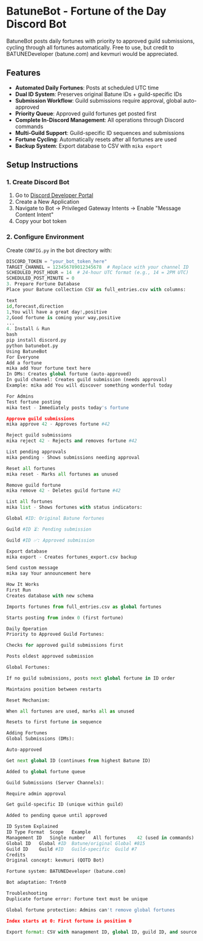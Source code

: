 # BatuneBot - Fortune of the Day Discord Bot

BatuneBot posts daily fortunes with priority to approved guild submissions, cycling through all fortunes automatically. Free to use, but credit to BATUNEDeveloper (batune.com) and kevmuri would be appreciated.

## Features
- **Automated Daily Fortunes**: Posts at scheduled UTC time
- **Dual ID System**: Preserves original Batune IDs + guild-specific IDs
- **Submission Workflow**: Guild submissions require approval, global auto-approved
- **Priority Queue**: Approved guild fortunes get posted first
- **Complete In-Discord Management**: All operations through Discord commands
- **Multi-Guild Support**: Guild-specific ID sequences and submissions
- **Fortune Cycling**: Automatically resets after all fortunes are used
- **Backup System**: Export database to CSV with `mika export`

## Setup Instructions

### 1. Create Discord Bot
1. Go to [Discord Developer Portal](https://discord.com/developers/applications)
2. Create a New Application
3. Navigate to Bot → Privileged Gateway Intents → Enable "Message Content Intent"
4. Copy your bot token

### 2. Configure Environment
Create `CONFIG.py` in the bot directory with:
```python
DISCORD_TOKEN = "your_bot_token_here"
TARGET_CHANNEL = 123456789012345678  # Replace with your channel ID
SCHEDULED_POST_HOUR = 14  # 24-hour UTC format (e.g., 14 = 2PM UTC)
SCHEDULED_POST_MINUTE = 0
3. Prepare Fortune Database
Place your Batune collection CSV as full_entries.csv with columns:

text
id,forecast,direction
1,You will have a great day!,positive
2,Good fortune is coming your way,positive
...
4. Install & Run
bash
pip install discord.py
python batunebot.py
Using BatuneBot
For Everyone
Add a fortune
mika add Your fortune text here
In DMs: Creates global fortune (auto-approved)
In guild channel: Creates guild submission (needs approval)
Example: mika add You will discover something wonderful today

For Admins
Test fortune posting
mika test - Immediately posts today's fortune

Approve guild submissions
mika approve 42 - Approves fortune #42

Reject guild submissions
mika reject 42 - Rejects and removes fortune #42

List pending approvals
mika pending - Shows submissions needing approval

Reset all fortunes
mika reset - Marks all fortunes as unused

Remove guild fortune
mika remove 42 - Deletes guild fortune #42

List all fortunes
mika list - Shows fortunes with status indicators:

Global #ID: Original Batune fortunes

Guild #ID ⏳: Pending submission

Guild #ID ✅: Approved submission

Export database
mika export - Creates fortunes_export.csv backup

Send custom message
mika say Your announcement here

How It Works
First Run
Creates database with new schema

Imports fortunes from full_entries.csv as global fortunes

Starts posting from index 0 (first fortune)

Daily Operation
Priority to Approved Guild Fortunes:

Checks for approved guild submissions first

Posts oldest approved submission

Global Fortunes:

If no guild submissions, posts next global fortune in ID order

Maintains position between restarts

Reset Mechanism:

When all fortunes are used, marks all as unused

Resets to first fortune in sequence

Adding Fortunes
Global Submissions (DMs):

Auto-approved

Get next global ID (continues from highest Batune ID)

Added to global fortune queue

Guild Submissions (Server Channels):

Require admin approval

Get guild-specific ID (unique within guild)

Added to pending queue until approved

ID System Explained
ID Type	Format	Scope	Example
Management ID	Single number	All fortunes	42 (used in commands)
Global ID	Global #ID	Batune/original	Global #815
Guild ID	Guild #ID	Guild-specific	Guild #7
Credits
Original concept: kevmuri (QOTD Bot)

Fortune system: BATUNEDeveloper (batune.com)

Bot adaptation: Tr6nt0

Troubleshooting
Duplicate fortune error: Fortune text must be unique

Global fortune protection: Admins can't remove global fortunes

Index starts at 0: First fortune is position 0

Export format: CSV with management ID, global ID, guild ID, and source
